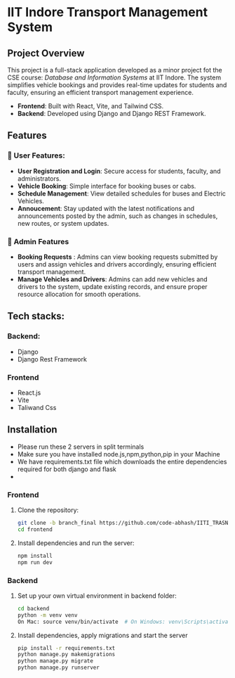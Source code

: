 # IIT Indore Transport Management System


## Project Overview

This project is a full-stack application developed as a minor project fot the CSE course: _Database and Information Systems_ at IIT Indore. The system simplifies vehicle bookings and provides real-time updates for students and faculty, ensuring an efficient transport management experience.
- **Frontend**: Built with React, Vite, and Tailwind CSS.
- **Backend**: Developed using Django and Django REST Framework.

## Features
### 🚌 User Features: 

- **User Registration and Login**: Secure access for students, faculty, and administrators.
- **Vehicle Booking**: Simple interface for booking buses or cabs.
- **Schedule Management**: View detailed schedules for buses and Electric Vehicles.
- **Annoucement**: Stay updated with the latest notifications and announcements posted by the admin, such as changes in schedules, new routes, or system updates.

### 🔧 Admin Features
- **Booking Requests** : Admins can view booking requests submitted by users and assign vehicles and drivers accordingly, ensuring efficient transport management.
- **Manage Vehicles and Drivers**: Admins can add new vehicles and drivers to the system, update existing records, and ensure proper resource allocation for smooth operations.

## Tech stacks:

### Backend:
- Django
- Django Rest Framework

### Frontend
- React.js
- Vite
- Taliwand Css


## Installation

- Please run these 2 servers in split terminals
- Make sure you have installed node.js,npm,python,pip in your Machine
- We have requirements.txt file which downloads the entire dependencies required for both django and flask
- 
### Frontend
1. Clone the repository:
   ```bash
   git clone -b branch_final https://github.com/code-abhash/IITI_TRASNPORT_SYSTEM.git
   cd frontend
   ```
2.	Install dependencies and run the server:   
    ```bash
    npm install
    npm run dev
    ```

### Backend

1. Set up your own virtual environment in backend folder:
   ```bash
   cd backend
   python -m venv venv
   On Mac: source venv/bin/activate  # On Windows: venv\Scripts\activate
   ```
2. Install dependencies, apply migrations and start the server
   ```bash
   pip install -r requirements.txt
   python manage.py makemigrations
   python manage.py migrate
   python manage.py runserver

